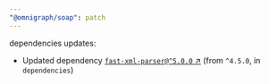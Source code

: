 ```yaml
---
"@omnigraph/soap": patch
---
```

dependencies updates:
  - Updated dependency [`fast-xml-parser@^5.0.0` ↗︎](https://www.npmjs.com/package/fast-xml-parser/v/5.0.0) (from `^4.5.0`, in `dependencies`)

